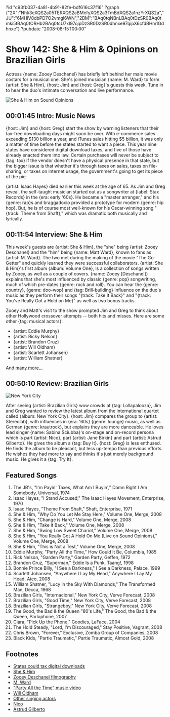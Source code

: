 ?id "c93fb037-4a81-4b91-82fe-bdf616c37f16"
?graph {"2X":"Nhk3cXQS2a05TERXQS2aBMefyXQS2a3TmBdXQS2a1nzYrXQS2a","JU":"6MHlV8dbPD7O2vmgI6WN","2BM":"BAq0tqNBnLBAq0tDzSR0BAq0tmki5tBAq0tORHb2BAq0tcU7xI97qipDzSR0DzSR0dhnxe97qipX6cfdBHm1Gdhnxe"}
?pubdate "2008-08-15T00:00"

# Show 142: She & Him & Opinions on Brazilian Girls
Actress {name: Zooey Deschanel} has briefly left behind her male movie costars for a musical one. She's joined musician {name: M. Ward} to form {artist: She & Him}, {host: Jim} and {host: Greg}'s guests this week. Tune in to hear the duo's intimate conversation and live performance.

![She & Him on Sound Opinions](https://static.soundopinions.org/images/2008/sheandhim_new.jpg)

## 00:01:45 Intro: Music News
{host: Jim} and {host: Greg} start the show by warning listeners that their tax-free downloading days might soon be over. With e-commerce sales exceeding $130 billion a year, and iTunes sales hitting $5 billion, it was only a matter of time before the states started to want a piece. This year nine states have considered digital download taxes, and five of those have already enacted them into law. Certain purchases will never be subject to {tag: tax} if the vendor doesn't have a physical presence in that state, but the bigger issue is that whether it's through taxes on sales, taxes on file-sharing, or taxes on internet usage, the government's going to get its piece of the pie.

{artist: Isaac Hayes} died earlier this week at the age of 65. As Jim and Greg reveal, the self-taught musician started out as a songwriter at {label: Stax Records} in the {era: early '60s}. He became a "master arranger," and his {genre: rap}s and braggadocio provided a prototype for modern {genre: hip hop}. But, he is of course most well-known for his Oscar-winning song "{track: Theme from Shaft}," which was dramatic both musically and lyrically.

## 00:11:54 Interview: She & Him
This week's guests are {artist: She & Him}, the "she" being {artist: Zooey Deschanel} and the "him" being {name: Matt Ward}, known to fans as {artist: M. Ward}. The two met during the making of the movie "The Go-Getter" and quickly learned they were successful collaborators. {artist: She & Him}'s first album {album: Volume One}, is a collection of songs written by Zooey, as well as a couple of covers. {name: Zooey [Deschanel]} explains that she's most influenced by classic {genre: pop} songwriting, much of which pre-dates {genre: rock and roll}. You can hear the {genre: country}, {genre: doo-wop} and {tag: Brill-building} influence on the duo's music as they perform their songs "{track: Take It Back}" and "{track: You've Really Got a Hold on Me}" as well as two bonus tracks.

Zooey and Matt's visit to the show prompted Jim and Greg to think about other Hollywood crossover attempts -- both hits and misses. Here are some other {tag: musical actors}:

- {artist: Eddie Murphy}
- {artist: Ricky Nelson}
- {artist: Brandon Cruz}
- {artist: Will Oldham}
- {artist: Scarlett Johansen}
- {artist: William Shatner}

And [many more...](http://www.cnn.com/2008/SHOWBIZ/Movies/04/25/actorswhosing.screeningroom/)

## 00:50:10 Review: Brazilian Girls
![New York City](https://static.soundopinions.org/assets/142/2BM0.jpg)

After seeing {artist: Brazilian Girls} wow crowds at {tag: Lollapalooza}, Jim and Greg wanted to review the latest album from the international quartet called {album: New York City}. {host: Jim} compares the group to {artist: Stereolab}, with influences in {era: '60s} {genre: lounge} music, as well as German {genre: krautrock}, but explains they are more danceable. He loves lead singer {name: Sabina Sciubba}'s on-stage and on-record persona which is part {artist: Nico}, part {artist: Jane Birkin} and part {artist: Astrud Gilberto}. He gives the album a {tag: Buy It}. {host: Greg} is less enthused. He finds the album to be pleasant, but less up-tempo than previous efforts. He wishes they had more to say and thinks it's just merely background music. He gives it a {tag: Try It}.

## Featured Songs
1. The JB's, "I'm Payin' Taxes, What Am I Buyin'," Damn Right I Am Somebody, Universal, 1974
2. Isaac Hayes, "I Stand Accused," The Isaac Hayes Movement, Enterprise, 1970
3. Isaac Hayes, "Theme From Shaft," Shaft, Enterprise, 1971
4. She & Him, "Why Do You Let Me Stay Here," Volume One, Merge, 2008
5. She & Him, "Change is Hard," Volume One, Merge, 2008
6. She & Him, "Take it Back," Volume One, Merge, 2008
7. She & Him, "Swing Low Sweet Chariot," Volume One, Merge, 2008
8. She & Him, "You Really Got A Hold On Me (Live on Sound Opinions)," Volume One, Merge, 2008 
9. She & Him, "This is Not a Test," Volume One, Merge, 2008
10. Eddie Murphy, "Party All the Time," How Could It Be, Columbia, 1985
11. Rick Nelson, "Garden Party," Garden Party, Geffen, 1972
12. Brandon Cruz, "Superman," Eddie Is a Punk, Taang!, 1998 
13. Bonnie Prince Billy, "I See a Darkness," I See a Darkness, Palace, 1999
14. Scarlett Johansen, "Anywhere I Lay My Head," Anywhere I Lay My Head, Atco, 2008
15. William Shatner, "Lucy in the Sky With Diamonds," The Transformed Man, Decca, 1968
16. Brazilian Girls, "Internacional," New York City, Verve Forecast, 2008
17. Brazilian Girls, "Good Time," New York City, Verve Forecast, 2008
18. Brazilian Girls, "Strangeboy," New York City, Verve Forecast, 2008
19. The Good, the Bad & the Queen "80's Life," The Good, the Bad & the Queen, Parlophone, 2007
20. Ciara, "Pick Up the Phone," Goodies, LaFace, 2004
21. The Hold Steady, "Lord, I'm Discouraged," Stay Positive, Vagrant, 2008
22. Chris Brown, "Forever," Exclusive, Zomba Group of Companies, 2008
23. Black Kids, "Partie Traumatic," Partie Traumatic, Almost Gold, 2008

## Footnotes
- [States could tax digital downloads](http://news.cnet.com/8301-13578_3-10013327-38.html)
- [She & Him](http://www.sheandhim.com/)
- [Zooey Deschanel  filmography](http://www.imdb.com/name/nm0221046/)
- [M. Ward](http://mwardmusic.com/)
- ["Party All the Time" music video](http://www.youtube.com/watch?v=m5LX16zia2k)
- [Will Oldham](http://www.allmusic.com/cg/amg.dll?p=amg&sql=11:3vfwxq9hldhe)
- [Other singing actors](http://www.cnn.com/2008/SHOWBIZ/Movies/04/25/actorswhosing.screeningroom/)
- [Nico](http://www.allmusic.com/cg/amg.dll?p=amg&sql=11:0ifwxqr5ld6e)
- [Astrud Gilberto](http://www.astrudgilberto.com/)
